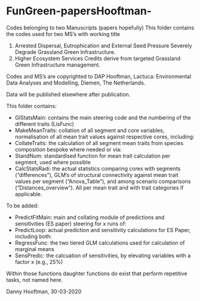 # FunGreen-papersHooftman-
Codes belonging to two Manuscripts (papers hopefully)
This folder contains the codes used for two MS’s  with working title 
1.	Arrested Dispersal, Eutrophication and External Seed Pressure Severely Degrade Grassland Green Infrastructure.
2.	Higher Ecosystem Services Credits derive from targeted Grassland Green Infrastructure management.

Codes and MS’s are copyrighted to DAP Hooftman, Lactuca: Environmental Data Analyses and Modelling, Diemen, The Netherlands.

Data will be published elsewhere after publication.

This folder contains:
-	GIStatsMain: contains the main steering code and the numbering of the different traits (LisFunc)
-	MakeMeanTraits: collation of all segment and core variables, normalisation of all mean trait values against respective cores, including:
  - CollateTraits: the calculation of all segment mean traits from species composition bespoke where needed or via:
  - StandNum: standardised function for mean trait calculation per segment, used where possible
-	CalcStatsRadi: the actual statistics comparing cores with segments (“differences”), GLM’s of structural connectivity against mean trait values per segment (“Anova_Table”), and among scenario comparisons (“Distances_overview”). All per mean trait and with trait categories if applicable.

To be added:
-	PredictFitMain: main and collating module of predictions and sensitivities (ES paper) steering for x runs of:
-	PredictLoop: actual prediction and sensitivity calculations for ES Paper, including both:
  -	RegressFunc: the two tiered  GLM calculations used for calculation of marginal means 
  - SensPredic: the calcuation of sensitivities, by elevating variables with a factor x (e.g., 25%)  
  
Within those functions daughter functions do exist that perform repetitive tasks, not named here.

Danny Hooftman, 30-03-2020
